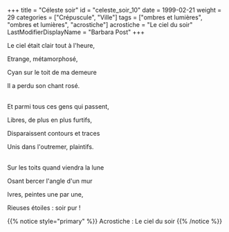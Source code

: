 +++
title = "Céleste soir"
id = "celeste_soir_10"
date = 1999-02-21
weight = 29
categories = ["Crépuscule", "Ville"]
tags = ["ombres et lumières", "ombres et lumières", "acrostiche"]
acrostiche = "Le ciel du soir"
LastModifierDisplayName = "Barbara Post"
+++

Le ciel était clair tout à l'heure,

Etrange, métamorphosé,

Cyan sur le toit de ma demeure

Il a perdu son chant rosé.

 \
Et parmi tous ces gens qui passent,

Libres, de plus en plus furtifs,

Disparaissent contours et traces

Unis dans l'outremer, plaintifs.

 \
Sur les toits quand viendra la lune

Osant bercer l'angle d'un mur

Ivres, peintes une par une,

Rieuses étoiles : soir pur !

{{% notice style="primary" %}}
Acrostiche : Le ciel du soir
{{% /notice %}}
